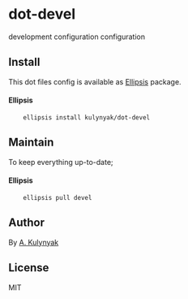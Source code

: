 # dot-devel

development configuration configuration

## Install
This dot files config is available as [Ellipsis][Ellipsis] package.

#### Ellipsis
``` shell
    ellipsis install kulynyak/dot-devel
```

## Maintain
To keep everything up-to-date;

#### Ellipsis
```shell
    ellipsis pull devel
```

## Author
By [A. Kulynyak][kulynyak]

## License
MIT

[Ellipsis]:     https://github.com/ellipsis/ellipsis
[kulynyak]:   https://github.com/kulynyak
